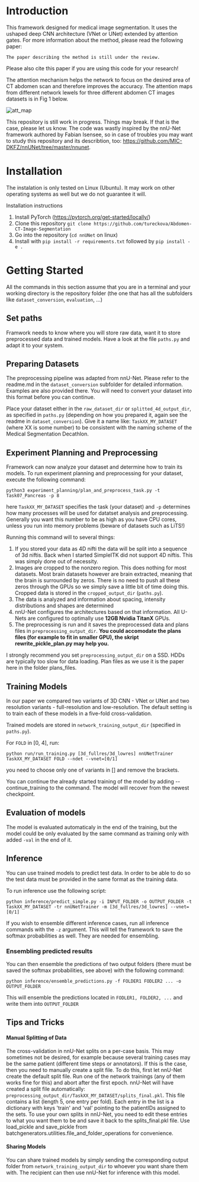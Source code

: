 # Introduction 

This framework designed for medical image segmentation. It uses the ushaped deep CNN architecture (VNet or UNet) extended by attention gates. For more information about the method, please read the following paper:

`The paper describing the method is still under the review.`

Please also cite this paper if you are using this code for your research!

The attention mechanism helps the network to focus on the desired area of CT abdomen scan and therefore improves the accuracy. The attention maps from different network lewels for three different abdomen CT images datasets is in Fig 1 below.

![att_map](https://user-images.githubusercontent.com/32820891/65874932-cd3d9a00-e386-11e9-8fa4-b59e419285c3.png)

This repository is still work in progress. Things may break. If that is the case, please let us know.
The code was wastly inspired by the nnU-Net framework authored by Fabian Isensee, so in case of troubles you may want to study this repository and its describtion, too: https://github.com/MIC-DKFZ/nnUNet/tree/master/nnunet.

# Installation 
The instalation is only tested on Linux (Ubuntu). It may work on other operating systems as well but we do not guarantee it will.

Installation instructions
1) Install PyTorch (https://pytorch.org/get-started/locally/)
2) Clone this repository `git clone https://github.com/tureckova/Abdomen-CT-Image-Segmentation`
3) Go into the repository (`cd nnUNet` on linux)
4) Install with `pip install -r requirements.txt` followed by `pip install -e .`

# Getting Started 
All the commands in this section assume that you are in a terminal and your working directory is the repository folder 
(the one that has all the subfolders like `dataset_conversion`, `evaluation`, ...)

## Set paths 
Framwork needs to know where you will store raw data, want it to store preprocessed data and trained models. Have a 
look at the file `paths.py` and adapt it to your system.

## Preparing Datasets 
The preprocessing pipeline was adapted from nnU-Net. Please refer to the readme.md in the 
 `dataset_conversion` subfolder for detailed information. Examples are also provided there. You will need to 
 convert your dataset into this format before you can continue.
 
Place your dataset either in the `raw_dataset_dir` or `splitted_4d_output_dir`, as specified in `paths.py` (depending on how you prepared it, again 
see the readme in `dataset_conversion`). Give 
it a name like: `TaskXX_MY_DATASET` (where XX is some number) to be consistent with the naming scheme of the Medical 
Segmentation Decathlon.

## Experiment Planning and Preprocessing 
Framework can now analyze your dataset and determine how to train its models. To run experiment planning and preprocessing for your dataset, execute the following command:

`python3 experiment_planning/plan_and_preprocess_task.py -t Task07_Pancreas -p 8`

here `TaskXX_MY_DATASET` specifies the task (your dataset) and `-p` determines how many processes will be used for 
datatset analysis and preprocessing. Generally you want this number to be as high as you have CPU cores, unless you 
run into memory problems (beware of datasets such as LiTS!)

Running this command will to several things:
1) If you stored your data as 4D nifti the data will be split into a sequence of 3d niftis. Back when I started 
SimpleITK did not support 4D niftis. This was simply done out of necessity.
2) Images are cropped to the nonzero region. This does nothing for most datasets. Most brain datasets however are brain 
extracted, meaning that the brain is surrounded by zeros. There is no need to push all these zeros through the GPUs so 
we simply save a little bit of time doing this. Cropped data is stored in the `cropped_output_dir` (`paths.py`).
3) The data is analyzed and information about spacing, intensity distributions and shapes are determined
4) nnU-Net configures the architectures based on that information. All U-Nets are configured to optimally use 
**12GB Nvidia TitanX** GPUs.
5) The preprocessing is run and it saves the preprocessed data and plans files in `preprocessing_output_dir`. **You could accomodate the plans files (for example to fit in smaller GPU), the skript rewrite_pickle_plan.py may help you.**

I strongly recommend you set `preprocessing_output_dir` on a SSD. HDDs are typically too slow for data loading. Plan files as we use it is the paper here in the folder plans_files.

## Training Models
In our paper we compared two variants of 3D CNN - VNet or UNet and two resolution variants - full-resolution and low-resolution. The default setting is to train each of these models in a five-fold cross-validation.

Trained models are stored in `network_training_output_dir` (specified in `paths.py`).

For `FOLD` in [0, 4], run:

`python run/run_training.py [3d_fullres/3d_lowres] nnUNetTrainer TaskXX_MY_DATASET FOLD --ndet --vnet=[0/1]`

you need to choose only one of variants in [] and remove the brackets.

You can continue the already started training of the model by adding --continue_training to the command. The model will recover from the newest checkpoint.

## Evaluation of models
The model is evaluated automaticaly in the end of the training, but the model could be only evaluated by the same command as training only with added `-val` in the end of it.

## Inference 
You can use trained models to predict test data. In order to be able to do so the test data must be provided in the 
same format as the training data. 

To run inference use the following script:

`python inference/predict_simple.py -i INPUT_FOLDER -o OUTPUT_FOLDER -t TaskXX_MY_DATASET -tr nnUNetTrainer -m [3d_fullres/3d_lowres] --vnet=[0/1]`

If you wish to ensemble different inference cases, run all inference commands with the `-z` argument. This will tell the framework to save the softmax probabilities as well. They are needed for ensembling.

### Ensembling predicted results
You can then ensemble the predictions of two output folders (there must be saved the softmax probabilities, see above) with the following command:

`python inference/ensemble_predictions.py -f FOLDER1 FODLER2 ... -o OUTPUT_FOLDER`

This will ensemble the predictions located in `FODLER1, FOLDER2, ...` and write them into `OUTPUT_FOLDER`

## Tips and Tricks
 
#### Manual Splitting of Data
The cross-validation in nnU-Net splits on a per-case basis. This may sometimes not be desired, for example because 
several training cases may be the same patient (different time steps or annotators). If this is the case, then you need to
manually create a split file. To do this, first let nnU-Net create the default split file. Run one of the network 
trainings (any of them works fine for this) and abort after the first epoch. nnU-Net will have created a split file automatically:
`preprocessing_output_dir/TaskXX_MY_DATASET/splits_final.pkl`. This file contains a list (length 5, one entry per fold). 
Each entry in the list is a dictionary with keys 'train' and 'val' pointing to the patientIDs assigned to the sets. 
To use your own splits in nnU-Net, you need to edit these entries to what you want them to be and save it back to the 
splits_final.pkl file. Use load_pickle and save_pickle from batchgenerators.utilities.file_and_folder_operations for convenience.

#### Sharing Models
You can share trained models by simply sending the corresponding output folder from `network_training_output_dir` to 
whoever you want share them with. The recipient can then use nnU-Net for inference with this model.
